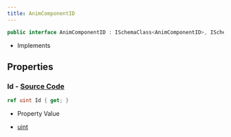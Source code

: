 ```yaml
---
title: AnimComponentID
---
```


```csharp
public interface AnimComponentID : ISchemaClass<AnimComponentID>, ISchemaField, ISchemaClass, INativeHandle
```

- Implements

## Properties

### **Id** - [Source Code](https://github.com/swiftly-solution/swiftlys2/blob/main/managed/src/SwiftlyS2.Generated/Schemas/Interfaces/AnimComponentID.cs#L16)

```csharp
ref uint Id { get; }
```

- Property Value

- [uint](https://learn.microsoft.com/dotnet/api/system.uint32)

